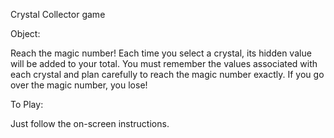 Crystal Collector game

Object:

Reach the magic number! Each time you select a crystal, its hidden value will be added to your total.  You must remember the values associated with each crystal and plan carefully to reach the magic number exactly.  If you go over the magic number, you lose!

To Play:

Just follow the on-screen instructions.

